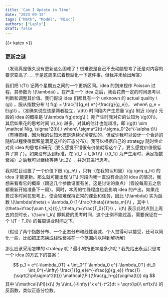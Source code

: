```yaml
---
title: 'Can I Update in Time'
date: "2023-09-15"
tags: ["Math", "Model", "Misc"]
authors: ["Laplx"]
draft: false
---
```

{{< katex >}}
### 更新之谜

（发现真是很久没有更新这么困难了！很难说是自己不去动脑思考了还是对内容的要求变高了……于是这周来试着模型化一下这件事，但我并未给出解答）

我们把 \\(T\\) 记两个星期五之间的一个更新区间。idea 的到来视作 Poisson 过程，其参数为 \\(\lambda\\) 。在产生一个 idea 之后，我会花费一定的时间思考以判断和调整其价值。我们假设 idea 们都具有一个 unknown 的 actual quality \\(g\\) ，服从指数分布 \\( f(g) = \frac{1}{g_e} e^{-\frac{g}{g_e}}， where\ g_e = E(g)\\) 。（准确来说应该是两者独立，\\(dt\\) 时间段内产生质量 \\(g\\) 附近 \\(dg\\) 元段的 idea 的概率是 \\(\lambda f(g)dtdg\\) ）刚产生时我对它的认知为 \\(g(0)\\)，其后如果花的思考时间 \\(t_k\\) 越多，对其的估计也能越准，即 \\(g(t) \sim \mathcal N(g, \sigma^2(t)),\ where\ \sigma^2(t)=\sigma_0^2e^{-\alpha t}\\) （有待商榷，因为我的认知大概是连续光滑变动的，但或许我可以设计一个合适的随机过程使得累积量满足这样的正态分布）。我可以根据自己的 strategy 随时终止对此 idea 的思考和研究（要么感觉不错很有价值就写这个了，要么感觉价值很低算了算了）。如果没有达到标准，在 \\(t_1 + t_{k1}\\)（\\(t_1\\) 为产生用时，满足指数衰减）之后我可以继续等待 \\(t_2\\) ，并对其进行思考。

我对栏目设置了一个价值下限 \\(g_h\\) ，只有（在我的认知里）\\(g \geq g_h\\) 的 idea 才能更新。那么就可能出现 \\(T\\) 时段内我一直没有合适的 idea 的情况，我想来看看它的概率（跟这几个参数设置有关，这是讨论的重点）（假设每周五之后都重新开始准备下一周）。同时，本周的忙碌程度也会影响 idea 的产出，如果花费过多时间在思考上，便会较难保持正常的课业和任务，因此 \\(\lambda\\) 实为函数 \\(\lambda(\theta) = \lambda_0 (1-\frac{\theta}{\theta_m})\\) ，其中 \\(\theta=\frac{\sum t_k}{t},\ \theta_m=\frac{T_0}{T}\\) ，\\(t\\) 表示此时点到上周五的总时长，\\(\sum t_k\\) 即耗费的思考时间，这个比例不能过高，需要保证在一个 \\(T - T_0\\) 的每周课业时间之下。

（假设了两个指数分布、一个正态分布和线性衰减，个人觉得可以接受，还可以简化一些，比如把正态换成线性衰减在一个范围内以得到解析解）

那么应该采用怎样的 strategy 呢？最小的拖更率是多少呢？我先给出永远只思考一个 idea 的方式下的答案：

$$
p_1 = e^{-\lambda_0T} + \int_0^T \lambda_0 e^{-\lambda_0T} dt_0 \int_0^{+\infty} \frac{1}{g_e}e^{-\frac{g}{g_e}} \frac{1}{\sqrt{2\pi\sigma^2(t)}} \mathcal{\Pi}(\frac{g_h-g}{\sigma(t)}) dg
$$
其中 \\(\mathcal{\Pi}(x)\\) 为 \\(\int_{-\infty}^x e^{-t^2}dt = \sqrt{\pi}\ erf(x)\\) 的反函数，类似正态分位数。